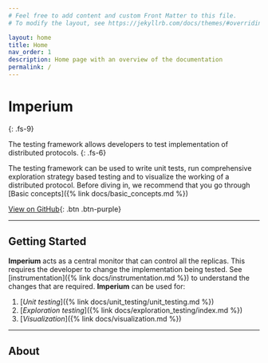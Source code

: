 ```yaml
---
# Feel free to add content and custom Front Matter to this file.
# To modify the layout, see https://jekyllrb.com/docs/themes/#overriding-theme-defaults

layout: home
title: Home
nav_order: 1
description: Home page with an overview of the documentation
permalink: /
---
```


# Imperium
{: .fs-9}

The testing framework allows developers to test implementation of distributed protocols.
{: .fs-6}

The testing framework can be used to write unit tests, run comprehensive exploration strategy based testing and to visualize the working of a distributed protocol. Before diving in, we recommend that you go through [Basic concepts]({% link docs/basic_concepts.md %})

[View on GitHub](https://github.com/ds-test-framework/scheduler){: .btn .btn-purple}

---

## Getting Started

**Imperium** acts as a central monitor that can control all the replicas. This requires the developer to change the implementation being tested. See [instrumentation]({% link docs/instrumentation.md %}) to understand the changes that are required. **Imperium** can be used for:

1. [_Unit testing_]({% link docs/unit_testing/unit_testing.md %})
2. [_Exploration testing_]({% link docs/exploration_testing/index.md %})
3. [_Visualization_]({% link docs/visualization.md %})

---

## About
